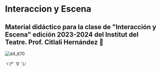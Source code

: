 # Interaccion y Escena
Material didáctico para la clase de "Interacción y Escena" edición 2023-2024 del Institut del Teatre.
Prof. Citlali Hernández 🤖
---
![d4_670](https://github.com/TURBULENTE/Interaccion_y_Escena/assets/19651027/76d00599-e8d2-4fb9-bec6-6478c981b2e0)


ヾ(*´ ∇ `)ﾉ
